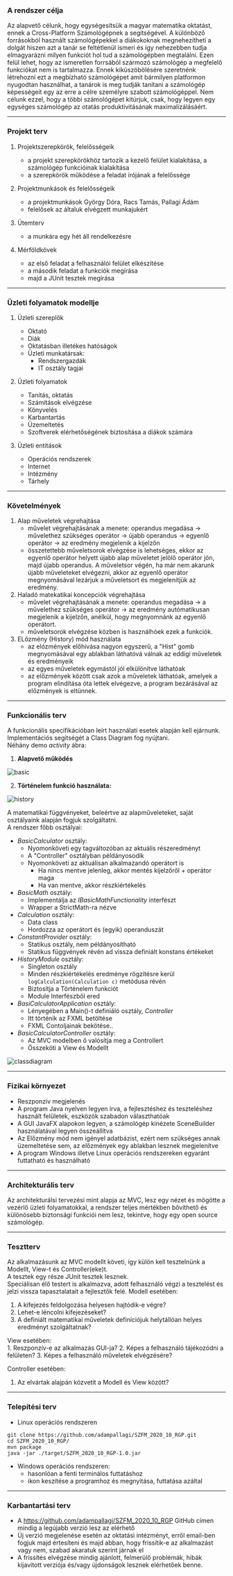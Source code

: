 ### A rendszer célja

Az alapvető célunk, hogy egységesítsük a magyar matematika oktatást, ennek a Cross-Platform Számológépnek a segítségével. A különböző forrásokból használt számológépekkel a diákokoknak megnehezítheti a dolgát hiszen azt a tanár se feltétlenül ismeri és így nehezebben tudja elmagyarázni milyen funkciót hol tud a számológépben megtalálni. Ezen felül lehet, hogy az ismeretlen forrsából szármozó számológép a megfelelő funkciókat nem is tartalmazza. Ennek kiküszöbölésére szeretnénk létrehozni ezt a megbízható számológépet amit bármilyen platformon nyugodtan használhat, a tanárok is meg tudják tanítani a számológép képességeit egy az erre a célre személyre szabott számológéppel. Nem célunk ezzel, hogy a többi számológépet kitúrjuk, csak, hogy legyen egy egységes számológép az otatás produktivitásának maximalizálásáért.

---

### Projekt terv

1. Projektszerepkörök, felelősségeik
	- a projekt szerepkörökhöz tartozik a kezelő felület kialakítása, a számológép funkcióinak kialakítása
	- a szerepkörök működése a feladat írójának a felelőssége

2. Projektmunkások és felelősségeik
	- a projektmunkások György Dóra, Racs Tamás, Pallagi Ádám
	- felelősek az általuk elvégzett munkajukért

3. Ütemterv
	- a munkára egy hét áll rendelkezésre

4. Mérföldkövek
	- az első feladat a felhasználói felület elkészítése
	- a második feladat a funkciók megírása
	- majd a JUnit tesztek megírása
	

---

### Üzleti folyamatok modellje
1. Üzleti szereplők
   * Oktató
   * Diák
   * Oktatásban illetékes hatóságok
   * Üzleti munkatársak:
        * Rendszergazdák
        * IT osztály tagjai

2. Üzleti folyamatok
    * Tanítás, oktatás
    * Számítások elvégzése
    * Könyvelés
    * Karbantartás
    * Üzemeltetés    
    * Szoftverek elérhetőségének biztosítása a diákok számára

3. Üzleti entitások
    * Operációs rendszerek
    * Internet
    * Intézmény
    * Tárhely
---

### Követelmények

1. Alap műveletek végrehajtása
    - művelet végrehajtásának a menete: operandus megadása -> művelethez szükséges operátor -> újabb operandus -> egyenlő operátor -> az eredmény megjelenik a kijelzőn
    - összetettebb műveletsorok elvégzése is lehetséges, ekkor az egyenlő operátor helyett újabb alap műveletet jelölő operátor jön, majd újabb operandus. A műveletsor végén, ha már nem akarunk újabb műveleteket elvégezni, akkor az egyenlő operátor megnyomásával lezárjuk a műveletsort és megjelenítjük az eredmény.
2. Haladó matekatikai koncepciók végrehajtása
    - művelet végrehajtásának a menete: operandus megadása -> a művelethez szükséges operátor -> az eredmény autómatikusan megjelenik a kijelzőn, anélkül, hogy megnyomnánk az egyenlő operátort.
    - műveletsorok elvégzése közben is használhóek ezek a funkciók.
3. ELőzmény (History) mód használata
    - az elózmények előhívása nagyon egyszerű, a "Hist" gomb megnyomásával egy ablakban láthatóvá válnak az eddigi műveletek és eredményeik
    - az egyes műveletek egymástól jól elkülönítve láthatóak
    - az előzmények között csak azok a műveletek láthatóak, amelyek a program elindítása óta lettek elvégezve, a program bezárásával az előzmények is eltünnek.

--- 

### Funkcionális terv 
A funkcionális specifikációban leírt használati esetek alapján kell ejárnunk.   
Implementációs segítségét a Class Diagram fog nyújtani.    
Néhány demo _activity_ ábra:
1. __Alapvető működés__     

![basic](diagrams/basic.png)    

2. __Történelem funkció használata:__

![history](diagrams/history.png)   



A matematikai függvényeket, beleértve az alapműveleteket, saját osztályaink alapján fogjuk szolgáltatni.   
A rendszer főbb osztályai:   
* _BasicCalculator_ osztály:
    * Nyomonköveti egy tagváltozóban az aktuális részeredményt
    * A "Controller" osztályban példányosodik
    * Nyomonköveti az aktuálisan alkalmazandó operátort is  
        * Ha nincs mentve jelenleg, akkor mentés kijelzőről + operátor maga
        * Ha van mentve, akkor részkiértékelés
* _BasicMath_ osztály:
    * Implementálja az _IBasicMathFunctionality_ interfészt
    * Wrapper a StrictMath-ra nézve
* _Calculation_ osztály:
    * Data class
    * Hordozza az operátort és (egyik) operanduszát            
* _ConstantProvider_ osztály:
    * Statikus osztály, nem példányosítható
    * Statikus függvények révén ad vissza definiált konstans értékeket    
* _HistoryModule_ osztály:
    * Singleton osztály
    * Minden részkiértékelés eredménye rögzítésre kerül ```logCalculation(Calculation c)``` metódusa révén
    * Biztosítja a Történelem funkciót
    * Module Interfészből ered
* _BasiCalculatorApplication_ osztály:
    * Lényegében a Main()-t definiáló osztály, _Controller_
    * Itt történik az FXML betöltése     
    * FXML Contoljainak bekötése..   
* _BasicCalculatorController_ osztály:
    * Az MVC modelben ő valósítja meg a Controllert
    * Összeköti a View és Modellt

![classdiagram](diagrams/class_diagram.png)

---

### Fizikai környezet

- Reszponzív megjelenés
- A program Java nyelven legyen írva, a fejlesztéshez és teszteléshez használt felületek, eszközök szabadon választhatóak
- A GUI JavaFX alapokon legyen, a számológép kinézete SceneBuilder használatával legyen összeállítva
- Az Előzmény mód nem igényel adatbázist, ezért nem szükséges annak üzemeltetése sem, az előzmények egy ablakban lesznek megjelenítve
- A program Windows illetve Linux operációs rendszereken egyaránt futtatható és használható 

---

### Architekturális terv

Az architekturálsi tervezési mint alapja az MVC, lesz egy nézet és mögötte a vezérlő üzleti folyamatokkal, a rendszer teljes mértékben bővíthető és különösebb biztonsági funkciói nem lesz, tekintve, hogy egy open source számológép.

---

### Tesztterv

Az alkalmazásunk az MVC modellt követi, így külön kell tesztelnünk a Modellt, View-t és Controller(eke)t.  
A tesztek egy része JUnit tesztek lesznek.  
Speciálisan élő testert is alkalmazva, adott felhasználó végzi a tesztelést és jelzi vissza tapasztalatait a fejlesztők felé. 
Modell esetében:     
1. A kifejezés feldolgozása helyesen hajtódik-e végre?
2. Lehet-e léncolni kifejezéseket?
3. A definiált matematikai műveletek definíciójuk helytállóan helyes eredményt szolgáltatnak?   

View esetében:      
    1. Reszponzív-e az alkalmazás GUI-ja?
    2. Képes a felhasználó tájékozódni a felületen? 
    3. Képes a felhasználó műveletek elvégzésére?        
    
Controller esetében:
1. Az elvártak alajpán közvetít a Modell és View között?

---

### Telepítési terv

- Linux operációs rendszeren
```
git clone https://github.com/adampallagi/SZFM_2020_10_RGP.git 
cd SZFM_2020_10_RGP/
mvn package
java -jar ./target/SZFM_2020_10_RGP-1.0.jar
```
- Windows operációs rendszeren:
    - hasonlóan a fenti terminálos futtatáshoz
    - ikon keszítése a programhoz és megnyitása, futtatása azáltal 

---

### Karbantartási terv

- A https://github.com/adampallagi/SZFM_2020_10_RGP GitHub címen mindig a legújabb verzió lesz az elérhető
- Új verzió megjelenése esetén az oktatási intézményt, erről email-ben fogjuk majd értesíteni és majd abban, hogy frissítik-e az alkalmazást vagy nem, szabad akaratuk szerint járnak el 
- A frissítés elvégzése mindig ajánlott, felmerülő problémák, hibák kijavított verziója és/vagy újdonságok lesznek elérhetőek benne.
